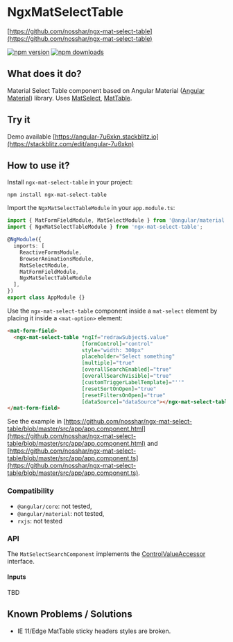 # NgxMatSelectTable
[https://github.com/nosshar/ngx-mat-select-table](https://github.com/nosshar/ngx-mat-select-table)

[![npm version](https://img.shields.io/npm/v/ngx-mat-select-table.svg?style=flat-square)](https://www.npmjs.com/package/ngx-mat-select-table)
[![npm downloads](https://img.shields.io/npm/dm/ngx-mat-select-table.svg?style=flat-square)](https://www.npmjs.com/package/ngx-mat-select-table)

## What does it do?
Material Select Table component based on Angular Material ([Angular Material](https://material.angular.io)) library.
Uses [MatSelect](https://material.angular.io/components/select/overview), [MatTable](https://material.angular.io/components/table/overview).

## Try it
Demo available [https://angular-7u6xkn.stackblitz.io](https://stackblitz.com/edit/angular-7u6xkn)

## How to use it?
Install `ngx-mat-select-table` in your project:
```
npm install ngx-mat-select-table
```

Import the `NgxMatSelectTableModule` in your `app.module.ts`:
```typescript
import { MatFormFieldModule, MatSelectModule } from '@angular/material';
import { NgxMatSelectTableModule } from 'ngx-mat-select-table';

@NgModule({
  imports: [
    ReactiveFormsModule,
    BrowserAnimationsModule,
    MatSelectModule,
    MatFormFieldModule,
    NgxMatSelectTableModule
  ],
})
export class AppModule {}
```

Use the `ngx-mat-select-table` component inside a `mat-select` element by placing it inside a `<mat-option>` element:
```html
<mat-form-field>
  <ngx-mat-select-table *ngIf="redrawSubject$.value"
                        [formControl]="control"
                        style="width: 300px"
                        placeholder="Select something"
                        [multiple]="true"
                        [overallSearchEnabled]="true"
                        [overallSearchVisible]="true"
                        [customTriggerLabelTemplate]="''"
                        [resetSortOnOpen]="true"
                        [resetFiltersOnOpen]="true"
                        [dataSource]="dataSource"></ngx-mat-select-table>
</mat-form-field>
```
See the example in [https://github.com/nosshar/ngx-mat-select-table/blob/master/src/app/app.component.html](https://github.com/nosshar/ngx-mat-select-table/blob/master/src/app/app.component.html)
and [https://github.com/nosshar/ngx-mat-select-table/blob/master/src/app/app.component.ts](https://github.com/nosshar/ngx-mat-select-table/blob/master/src/app/app.component.ts).

### Compatibility

* `@angular/core`: not tested,
* `@angular/material`: not tested,
* `rxjs`: not tested

### API
The `MatSelectSearchComponent` implements the [ControlValueAccessor](https://angular.io/api/forms/ControlValueAccessor) interface.

#### Inputs
TBD

## Known Problems / Solutions
* IE 11/Edge MatTable sticky headers styles are broken.
